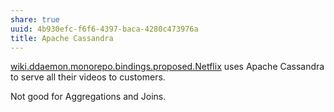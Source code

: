 ```yaml
---
share: true
uuid: 4b930efc-f6f6-4397-baca-4280c473976a
title: Apache Cassandra
---
```

[wiki.ddaemon.monorepo.bindings.proposed.Netflix](/undefined) uses Apache Cassandra to serve all their videos to customers.

Not good for Aggregations and Joins.